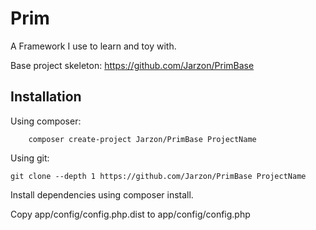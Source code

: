 # Prim

A Framework I use to learn and toy with.

Base project skeleton: https://github.com/Jarzon/PrimBase

## Installation

Using composer:
```
    composer create-project Jarzon/PrimBase ProjectName
```

Using git:
```
git clone --depth 1 https://github.com/Jarzon/PrimBase ProjectName
```

Install dependencies using composer install.
    
Copy app/config/config.php.dist to app/config/config.php